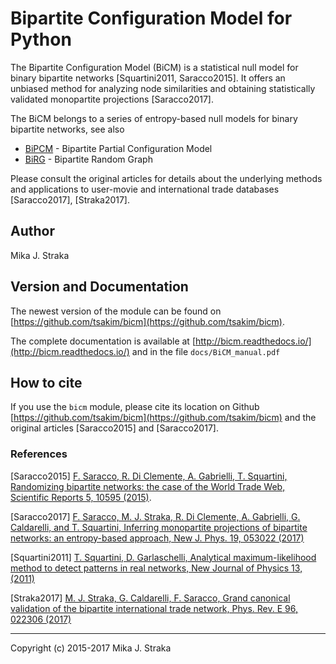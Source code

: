 # Bipartite Configuration Model for Python

The Bipartite Configuration Model (BiCM) is a statistical null model for binary
bipartite networks \[Squartini2011, Saracco2015\]. It offers an unbiased method
for analyzing node similarities and obtaining statistically validated
monopartite projections \[Saracco2017\].

The BiCM belongs to a series of entropy-based null models for binary bipartite
networks, see also

* [BiPCM](https://github.com/tsakim/bipcm) - Bipartite Partial Configuration Model
* [BiRG](https://github.com/tsakim/birg) - Bipartite Random Graph

Please consult the original articles for details about the underlying methods
and applications to user-movie and international trade databases
\[Saracco2017\], \[Straka2017\].

## Author

Mika J. Straka

## Version and Documentation

The newest version of the module can be found on
[https://github.com/tsakim/bicm](https://github.com/tsakim/bicm).

The complete documentation is available at
[http://bicm.readthedocs.io/](http://bicm.readthedocs.io/) and in the file
`docs/BiCM_manual.pdf`

## How to cite

If you use the `bicm` module, please cite its location on Github
[https://github.com/tsakim/bicm](https://github.com/tsakim/bicm) and the
original articles \[Saracco2015\] and \[Saracco2017\].

### References

\[Saracco2015\] [F. Saracco, R. Di Clemente, A. Gabrielli, T. Squartini, Randomizing bipartite networks: the case of the World Trade Web, Scientific Reports 5, 10595 (2015)](http://www.nature.com/articles/srep10595).

\[Saracco2017\] [F. Saracco, M. J. Straka, R. Di Clemente, A. Gabrielli, G. Caldarelli, and T. Squartini, Inferring monopartite projections of bipartite networks: an entropy-based approach, New J. Phys. 19, 053022 (2017)](http://stacks.iop.org/1367-2630/19/i=5/a=053022)

\[Squartini2011\] [T. Squartini, D. Garlaschelli, Analytical maximum-likelihood method to detect patterns in real networks, New Journal of Physics 13, (2011)](http://iopscience.iop.org/article/10.1088/1367-2630/13/8/083001)

\[Straka2017\] [M. J. Straka, G. Caldarelli, F. Saracco, Grand canonical validation of the bipartite international trade network, Phys. Rev. E 96, 022306 (2017)](https://doi.org/10.1103/PhysRevE.96.022306)

---
Copyright (c) 2015-2017 Mika J. Straka 
